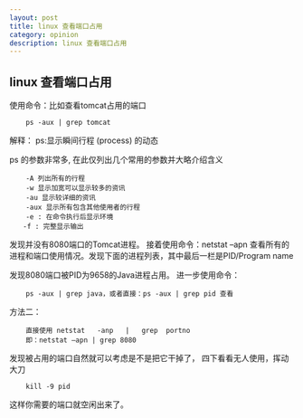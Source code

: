 ```yaml
---
layout: post
title: linux 查看端口占用
category: opinion
description: linux 查看端口占用
---
```


##									linux 查看端口占用


使用命令：比如查看tomcat占用的端口

```linux
	ps -aux | grep tomcat
```
解释：
	ps:显示瞬间行程 (process) 的动态 
	
ps 的参数非常多, 在此仅列出几个常用的参数并大略介绍含义 

```linux
	-A 列出所有的行程 
	-w 显示加宽可以显示较多的资讯 
	-au 显示较详细的资讯 
	-aux 显示所有包含其他使用者的行程
	-e : 在命令执行后显示环境
　　-f : 完整显示输出
```	
发现并没有8080端口的Tomcat进程。
接着使用命令：netstat –apn
查看所有的进程和端口使用情况。发现下面的进程列表，其中最后一栏是PID/Program name 

发现8080端口被PID为9658的Java进程占用。
进一步使用命令：

```linux
	ps -aux | grep java，或者直接：ps -aux | grep pid 查看
```
方法二：

```linux
	直接使用 netstat   -anp   |   grep  portno
	即：netstat –apn | grep 8080
```	
发现被占用的端口自然就可以考虑是不是把它干掉了，
四下看看无人使用，挥动大刀 

```linux
	kill -9 pid 
```
这样你需要的端口就空闲出来了。
	




